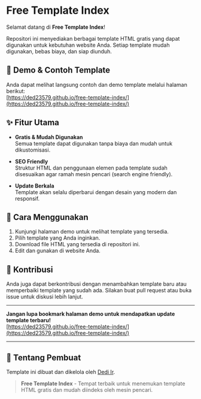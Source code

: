 # Free Template Index

Selamat datang di **Free Template Index**!

Repositori ini menyediakan berbagai template HTML gratis yang dapat digunakan untuk kebutuhan website Anda. Setiap template mudah digunakan, bebas biaya, dan siap diunduh.

## 🔗 Demo & Contoh Template

Anda dapat melihat langsung contoh dan demo template melalui halaman berikut:  
[https://ded23579.github.io/free-template-index/](https://ded23579.github.io/free-template-index/)

## ✨ Fitur Utama

- **Gratis & Mudah Digunakan**  
  Semua template dapat digunakan tanpa biaya dan mudah untuk dikustomisasi.

- **SEO Friendly**  
  Struktur HTML dan penggunaan elemen pada template sudah disesuaikan agar ramah mesin pencari (search engine friendly).

- **Update Berkala**  
  Template akan selalu diperbarui dengan desain yang modern dan responsif.

## 🚀 Cara Menggunakan

1. Kunjungi halaman demo untuk melihat template yang tersedia.
2. Pilih template yang Anda inginkan.
3. Download file HTML yang tersedia di repositori ini.
4. Edit dan gunakan di website Anda.

## 📝 Kontribusi

Anda juga dapat berkontribusi dengan menambahkan template baru atau memperbaiki template yang sudah ada. Silakan buat pull request atau buka issue untuk diskusi lebih lanjut.

---

**Jangan lupa bookmark halaman demo untuk mendapatkan update template terbaru!**  
[https://ded23579.github.io/free-template-index/](https://ded23579.github.io/free-template-index/)

---

## 👤 Tentang Pembuat

Template ini dibuat dan dikelola oleh [Dedi Ir](https://edu.abjad.eu.org).

> **Free Template Index** - Tempat terbaik untuk menemukan template HTML gratis dan mudah diindeks oleh mesin pencari.
